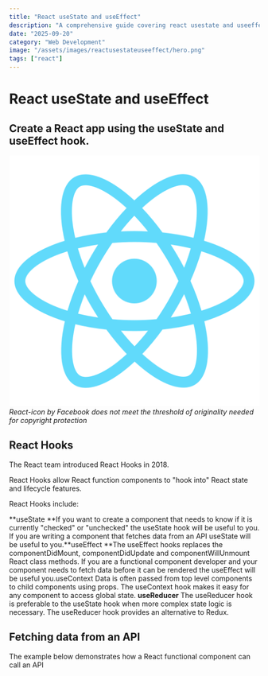 ```yaml
---
title: "React useState and useEffect"
description: "A comprehensive guide covering react usestate and useeffect"
date: "2025-09-20"
category: "Web Development"
image: "/assets/images/reactusestateuseeffect/hero.png"
tags: ["react"]
---
```


# React useState and useEffect

## Create a React app using the useState and useEffect hook.

![](/assets/images/reactusestateuseeffect/logo512-512x512.png)
*React-icon by Facebook does not meet the threshold of originality needed for copyright protection*


## React Hooks

The React team introduced React Hooks in 2018. 

React Hooks allow React function components to "hook into" React state and lifecycle features.

React Hooks include:

**useState **If you want to create a component that needs to know if it is currently "checked" or "unchecked" the useState hook will be useful to you. If you are writing a component that fetches data from an API useState will be useful to you.**useEffect **The useEffect hooks replaces the componentDidMount, componentDidUpdate and componentWillUnmount React class methods. If you are a functional component developer and your component needs to fetch data before it can be rendered the useEffect will be useful you.useContext Data is often passed from top level components to child components using props. The useContext hook makes it easy for any component to access global state.
**useReducer** The useReducer hook is preferable to the useState hook when more complex state logic is necessary. The useReducer hook provides an alternative to Redux.


## Fetching data from an API

The example below demonstrates how a React functional component can call an API
